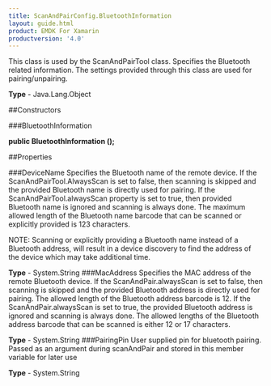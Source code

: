 ```yaml
---
title: ScanAndPairConfig.BluetoothInformation
layout: guide.html
product: EMDK For Xamarin 
productversion: '4.0' 
---
```

This class is used by the ScanAndPairTool class. Specifies the Bluetooth related information. The settings provided through this class are used for pairing/unpairing.

**Type** - Java.Lang.Object

##Constructors

###BluetoothInformation

**public BluetoothInformation ();**


        

##Properties

###DeviceName
Specifies the Bluetooth name of the remote device. If the ScanAndPairTool.AlwaysScan is set to false, then scanning is skipped and the provided Bluetooth name is directly used for pairing. If the ScanAndPairTool.alwaysScan property is set to true, then provided Bluetooth name is ignored and scanning is always done. The maximum allowed length of the Bluetooth name barcode that can be scanned or explicitly provided is 123 characters. 

NOTE: Scanning or explicitly providing a Bluetooth name instead of a Bluetooth address, will result in a device discovery to find the address of the device which may take additional time.

**Type** - System.String
###MacAddress
Specifies the MAC address of the remote Bluetooth device. If the ScanAndPair.alwaysScan is set to false, then scanning is skipped and the provided Bluetooth address is directly used for pairing. The allowed length of the Bluetooth address barcode is 12. If the ScanAndPair.alwaysScan is set to true, the provided Bluetooth address is ignored and scanning is always done. The allowed lengths of the Bluetooth address barcode that can be scanned is either 12 or 17 characters.

**Type** - System.String
###PairingPin
User supplied pin for bluetooth pairing. Passed as an argument during scanAndPair and stored in this member variable for later use

**Type** - System.String
